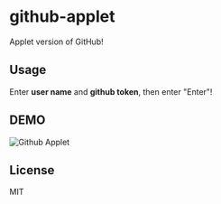 # github-applet

Applet version of GitHub!

## Usage

Enter **user name** and **github token**, then enter "Enter"!

## DEMO

![Github Applet](https://upload-images.jianshu.io/upload_images/2483150-13a178ee1bea3eef.gif?imageMogr2/auto-orient/strip)

## License

MIT
